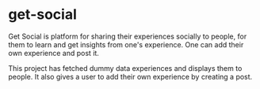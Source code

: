 # get-social
Get Social is platform for sharing their experiences socially to people, for them to learn and get insights from one's experience. One can add their own experience and post it. 

This project has fetched dummy data experiences and displays them to people. It also gives a user to add their own experience by creating a post. 
